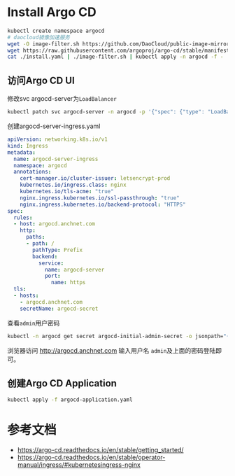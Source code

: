 # Install Argo CD

```bash
kubectl create namespace argocd
# daocloud镜像加速服务
wget -O image-filter.sh https://github.com/DaoCloud/public-image-mirror/raw/main/hack/image-filter.sh && chmod +x image-filter.sh
wget https://raw.githubusercontent.com/argoproj/argo-cd/stable/manifests/install.yaml
cat ./install.yaml | ./image-filter.sh | kubectl apply -n argocd -f -
```

## 访问Argo CD UI

修改svc argocd-server为`LoadBalancer`

```bash
kubectl patch svc argocd-server -n argocd -p '{"spec": {"type": "LoadBalancer"}}'
```

创建argocd-server-ingress.yaml

```yaml
apiVersion: networking.k8s.io/v1
kind: Ingress
metadata:
  name: argocd-server-ingress
  namespace: argocd
  annotations:
    cert-manager.io/cluster-issuer: letsencrypt-prod
    kubernetes.io/ingress.class: nginx
    kubernetes.io/tls-acme: "true"
    nginx.ingress.kubernetes.io/ssl-passthrough: "true"
    nginx.ingress.kubernetes.io/backend-protocol: "HTTPS"
spec:
  rules:
  - host: argocd.anchnet.com
    http:
      paths:
      - path: /
        pathType: Prefix
        backend:
          service: 
            name: argocd-server
            port:
              name: https
  tls:
  - hosts:
    - argocd.anchnet.com
    secretName: argocd-secret
```

查看`admin`用户密码

```bash
kubectl -n argocd get secret argocd-initial-admin-secret -o jsonpath="{.data.password}" | base64 -d; echo
```

浏览器访问 http://argocd.anchnet.com 输入用户名 `admin`及上面的密码登陆即可。


## 创建Argo CD Application

```bash
kubectl apply -f argocd-application.yaml
```

# 参考文档

* https://argo-cd.readthedocs.io/en/stable/getting_started/
* https://argo-cd.readthedocs.io/en/stable/operator-manual/ingress/#kubernetesingress-nginx